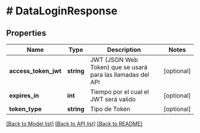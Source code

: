 # # DataLoginResponse

## Properties

Name | Type | Description | Notes
------------ | ------------- | ------------- | -------------
**access_token_jwt** | **string** | JWT (JSON Web Token) que se usará para las llamadas del API | [optional] 
**expires_in** | **int** | Tiempo por el cual el JWT será valido | [optional] 
**token_type** | **string** | Tipo de Token | [optional] 

[[Back to Model list]](../../README.md#documentation-for-models) [[Back to API list]](../../README.md#documentation-for-api-endpoints) [[Back to README]](../../README.md)


